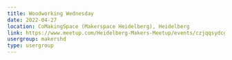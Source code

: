 ```yaml
---
title: Woodworking Wednesday
date: 2022-04-27
location: CoMakingSpace (Makerspace Heidelberg), Heidelberg
link: https://www.meetup.com/Heidelberg-Makers-Meetup/events/czjqqsydcgbkc/
usergroup: makershd
type: usergroup
---
```

